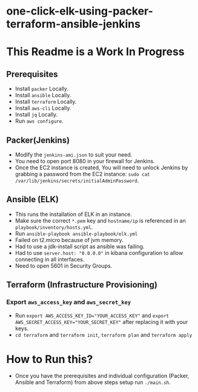 # one-click-elk-using-packer-terraform-ansible-jenkins

# This Readme is a Work In Progress 

## Prerequisites
* Install `packer` Locally.
* Install `ansible` Locally.
* Install `terraform` Locally.
* Install `aws-cli` Locally.
* Install `jq` Locally.
* Run `aws configure`.

## Packer(Jenkins)

* Modify the `jenkins-ami.json` to suit your need.
* You need to open port 8080 in your firewall for Jenkins.
* Once the EC2 instance is created, You will need to unlock Jenkins by grabbing a password from the EC2 instance: `sudo cat /var/lib/jenkins/secrets/initialAdminPassword`.

## Ansible (ELK)

* This runs the installation of ELK in an instance.
* Make sure the correct `*.pem` key and `hostname/ip` is referenced in an `playbook/inventory/hosts.yml`.
* Run `ansible-playbook ansible-playbook/elk.yml`
* Failed on t2.micro because of jvm memory.
* Had to use a jdk-install script as ansible was failing.
* Had to use `server.host: "0.0.0.0"` in kibana configuration to allow connecting in all interfaces.
* Need to open 5601 in Security Groups.

## Terraform (Infrastructure Provisioning)
### Export `aws_access_key` and `aws_secret_key`
* Run `export AWS_ACCESS_KEY_ID="YOUR_ACCESS_KEY"` and `export AWS_SECRET_ACCESS_KEY="YOUR_SECRET_KEY"` after replacing it with your keys.
* `cd terraform` and `terraform init`, `terraform plan` and `terraform apply`

# How to Run this?
* Once you have the prerequisites and individual configuration (Packer, Ansible and Terraform) from above steps setup run `./main.sh`.
